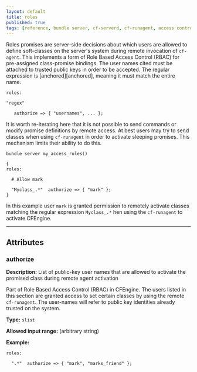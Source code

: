 ```yaml
---
layout: default
title: roles
published: true
tags: [reference, bundle server, cf-serverd, cf-runagent, access control, users, roles, server, promise types]
---
```


Roles promises are server-side decisions about which users are allowed
to define soft-classes on the server's system during remote invocation
of `cf-agent`. This implements a form of Role Based Access Control
(RBAC) for pre-assigned class-promise bindings. The user names cited
must be attached to trusted public keys in order to be accepted. The
regular expression is [anchored][anchored], meaning it must match the entire name.

```cf3
roles:

"regex"

   authorize => { "usernames", ... };
```

It is worth re-iterating here that it is not possible to send commands or modify promise definitions by remote access. At best users may try to
send classes when using `cf-runagent` in order to activate sleeping
promises. This mechanism limits their ability to do this.

```cf3
bundle server my_access_rules()

{
roles:

  # Allow mark

  "Myclass_.*"  authorize => { "mark" };
}
```

In this example user `mark` is granted permission to remotely activate
classes matching the regular expression `Myclass_.*` hen using the
`cf-runagent` to activate CFEngine.

****

## Attributes ##

### authorize

**Description:** List of public-key user names that are allowed to activate
the promised class during remote agent activation

Part of Role Based Access Control (RBAC) in CFEngine. The users listed
in this section are granted access to set certain classes by using the
remote `cf-runagent`. The user-names will refer to public key identities
already trusted on the system.

**Type:** `slist`

**Allowed input range:** (arbitrary string)

**Example:**

```cf3
roles:

  ".*"  authorize => { "mark", "marks_friend" };
```
